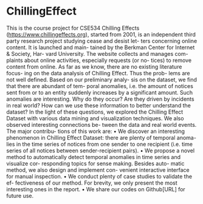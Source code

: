 # ChillingEffect
This is the course project for CSE534
Chilling Effects (https://www.chillingeffects.org), started from 2001, is an independent third party research project studying cease and desist let- ters concerning online content. It is launched and main- tained by the Berkman Center for Internet & Society, Har- vard University. The website collects and manages com- plaints about online activities, especially requests (or no- tices) to remove content from online.
As far as we know, there are no existing literature focus- ing on the data analysis of Chilling Effect. Thus the prob- lems are not well defined. Based on our preliminary analy- sis on the dataset, we find that there are abundant of tem- poral anomalies, i.e. the amount of notices sent from or to an entity suddenly increases by a significant amount. Such anomalies are interesting. Why do they occur? Are they driven by incidents in real world? How can we use these information to better understand the dataset?
In the light of these questions, we explored the Chilling Effect Dataset with various data mining and visualization techniques. We also observed interesting connections be- tween the data and real world events. The major contribu- tions of this work are:
• We discover an interesting phenomenon in Chilling Effect Dataset: there are plenty of temporal anoma- lies in the time series of notices from one sender to one recipient (i.e. time series of all notices between sender-recipient pairs).
• We propose a novel method to automatically detect temporal anomalies in time series and visualize cor- responding topics for sense making. Besides auto- matic method, we also design and implement con- venient interactive interface for manual inspection.
• We conduct plenty of case studies to validate the ef- fectiveness of our method. For brevity, we only present the most interesting ones in the report.
• We share our codes on Github[URL] for future use.
